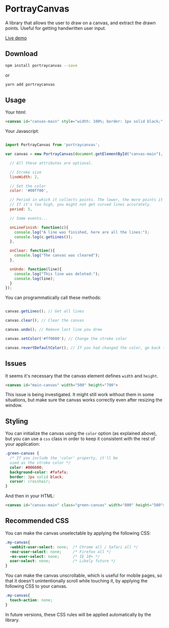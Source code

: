 # PortrayCanvas

A library that allows the user to draw on a canvas, and extract the drawn points. Useful for getting handwritten user input.

[Live demo](https://portraycanvas.netlify.app/demo-debug-info.html)

## Download

```bash
npm install portraycanvas --save
```

or

```bash
yarn add portraycanvas
```

## Usage

Your html:

```html
<canvas id="canvas-main" style="width: 100%; border: 1px solid black;" height="200"></canvas>
```

Your Javascript:

```js

import PortrayCanvas from 'portraycanvas';

var canvas = new PortrayCanvas(document.getElementById("canvas-main"), {

  // All these attributes are optional.

  // Stroke size
  lineWidth: 2,

  // Set the color
  color: '#00ff00',

  // Period in which it collects points. The lower, the more points it collects.
  // If it's too high, you might not get curved lines accurately.
  period: 5,

  // Some events...

  onLineFinish: function(c){
    console.log("A line was finished, here are all the lines:");
    console.log(c.getLines());
  },

  onClear: function(){
    console.log("The canvas was cleared");
  },

  onUndo: function(line){
    console.log("This line was deleted:");
    console.log(line);
  }
});
```

You can programmatically call these methods:

```js

canvas.getLines(); // Get all lines

canvas.clear(); // Clear the canvas

canvas.undo(); // Remove last line you drew

canvas.setColor('#ff0000'); // Change the stroke color

canvas.revertDefaultColor(); // If you had changed the color, go back to the default one.
```

## Issues

It seems it's necessary that the canvas element defines `width` and `height`.

```html
<canvas id="main-canvas" width="500" height="700">
```

This issue is being investigated. It might still work without them in some situations, but make sure the canvas works correctly even after resizing the window.

## Styling

You can initialize the canvas using the `color` option (as explained above), but you can use a `css` class in order to keep it consistent with the rest of your application:

```css
.green-canvas {
  /* If you include the 'color' property, it'll be
  used as the stroke color */
  color: #006600;
  background-color: #fafafa;
  border: 3px solid black;
  cursor: crosshair;
}
```

And then in your HTML:

```html
<canvas id="canvas-main" class="green-canvas" width="800" height="500"></canvas>
```

## Recommended CSS

You can make the canvas unselectable by applying the following CSS:

```css
.my-canvas{
  -webkit-user-select: none;  /* Chrome all / Safari all */
  -moz-user-select: none;     /* Firefox all */
  -ms-user-select: none;      /* IE 10+ */
  user-select: none;          /* Likely future */      
}
```

You can make the canvas unscrollable, which is useful for mobile pages, so that it doesn't unintentionally scroll while touching it, by applying the following CSS to your canvas.

```css
.my-canvas{
  touch-action: none;
}
```

In future versions, these CSS rules will be applied automatically by the library.
